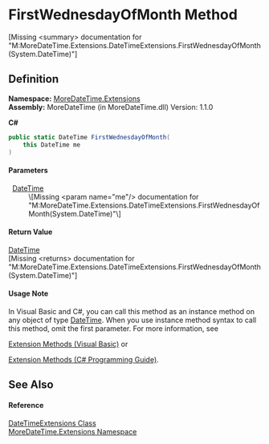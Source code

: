 # FirstWednesdayOfMonth Method


\[Missing &lt;summary&gt; documentation for "M:MoreDateTime.Extensions.DateTimeExtensions.FirstWednesdayOfMonth(System.DateTime)"\]



## Definition
**Namespace:** <a href="N_MoreDateTime_Extensions">MoreDateTime.Extensions</a>  
**Assembly:** MoreDateTime (in MoreDateTime.dll) Version: 1.1.0

**C#**
``` C#
public static DateTime FirstWednesdayOfMonth(
	this DateTime me
)
```



#### Parameters
<dl><dt>  <a href="https://learn.microsoft.com/dotnet/api/system.datetime" target="_blank" rel="noopener noreferrer">DateTime</a></dt><dd>\[Missing &lt;param name="me"/&gt; documentation for "M:MoreDateTime.Extensions.DateTimeExtensions.FirstWednesdayOfMonth(System.DateTime)"\]</dd></dl>

#### Return Value
<a href="https://learn.microsoft.com/dotnet/api/system.datetime" target="_blank" rel="noopener noreferrer">DateTime</a>  
\[Missing &lt;returns&gt; documentation for "M:MoreDateTime.Extensions.DateTimeExtensions.FirstWednesdayOfMonth(System.DateTime)"\]

#### Usage Note
In Visual Basic and C#, you can call this method as an instance method on any object of type <a href="https://learn.microsoft.com/dotnet/api/system.datetime" target="_blank" rel="noopener noreferrer">DateTime</a>. When you use instance method syntax to call this method, omit the first parameter. For more information, see <a href="https://docs.microsoft.com/dotnet/visual-basic/programming-guide/language-features/procedures/extension-methods" target="_blank" rel="noopener noreferrer">

Extension Methods (Visual Basic)</a> or <a href="https://docs.microsoft.com/dotnet/csharp/programming-guide/classes-and-structs/extension-methods" target="_blank" rel="noopener noreferrer">

Extension Methods (C# Programming Guide)</a>.

## See Also


#### Reference
<a href="T_MoreDateTime_Extensions_DateTimeExtensions">DateTimeExtensions Class</a>  
<a href="N_MoreDateTime_Extensions">MoreDateTime.Extensions Namespace</a>  
